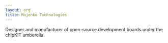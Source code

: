 ```yaml
---
layout: org
title: Majenko Technologies
---
```

Designer and manufacturer of open-source development boards under the chipKIT umberella.
